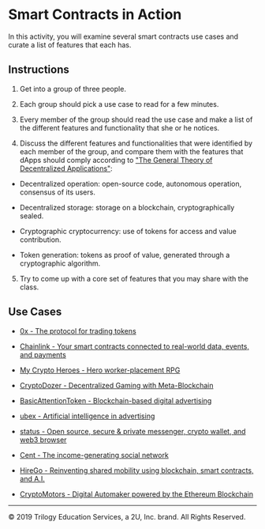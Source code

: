 # Smart Contracts in Action

In this activity, you will examine several smart contracts use cases and curate a list of features that each has.

## Instructions

1. Get into a group of three people.

2. Each group should pick a use case to read for a few minutes.

3. Every member of the group should read the use case and make a list of the different features and functionality that she or he notices.

4. Discuss the different features and functionalities that were identified by each member of the group, and compare them with the features that dApps should comply according to ["The General Theory of Decentralized Applications"](https://github.com/DavidJohnstonCEO/DecentralizedApplications):

 * Decentralized operation: open-source code, autonomous operation, consensus of its users.

 * Decentralized storage: storage on a blockchain, cryptographically sealed.

 * Cryptographic cryptocurrency: use of tokens for access and value contribution.

 * Token generation: tokens as proof of value, generated through a cryptographic algorithm.

5. Try to come up with a core set of features that you may share with the class.

## Use Cases

* [0x - The protocol for trading tokens](https://0x.org/)

* [Chainlink - Your smart contracts connected to real-world data, events, and payments](https://chain.link/)

* [My Crypto Heroes - Hero worker-placement RPG](https://www.mycryptoheroes.net/)

* [CryptoDozer - Decentralized Gaming with Meta-Blockchain](https://cryptodozer.io/)

* [BasicAttentionToken - Blockchain-based digital advertising](https://basicattentiontoken.org/)

* [ubex - Artificial intelligence in advertising](https://www.ubex.com/)

* [status - Open source, secure & private messenger, crypto wallet, and web3 browser](https://status.im/)

* [Cent - The income-generating social network](https://beta.cent.co/)

* [HireGo - Reinventing shared mobility using blockchain, smart contracts, and A.I.](https://www.hirego.io/)

* [CryptoMotors - Digital Automaker powered by the Ethereum Blockchain](https://www.cryptomotors.io/)

---
© 2019 Trilogy Education Services, a 2U, Inc. brand. All Rights Reserved.
